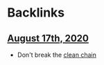 
# Backlinks
## [August 17th, 2020](<August 17th, 2020.md>)
- Don't break the [clean chain](<clean chain.md>)


